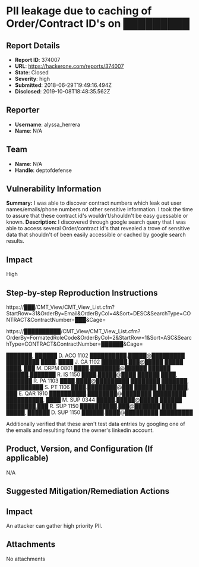 # PII leakage due to caching of Order/Contract ID's on █████████

## Report Details
- **Report ID**: 374007
- **URL**: https://hackerone.com/reports/374007
- **State**: Closed
- **Severity**: high
- **Submitted**: 2018-06-29T19:49:16.494Z
- **Disclosed**: 2019-10-08T18:48:35.562Z

## Reporter
- **Username**: alyssa_herrera
- **Name**: N/A

## Team
- **Name**: N/A
- **Handle**: deptofdefense

## Vulnerability Information
**Summary:**
I was able to discover contract numbers which leak out user names/emails/phone numbers nd other sensitive information. I took the time to assure that these contract id's wouldn't/shouldn't be easy guessable or known.
**Description:**
I discovered through google search query that I was able to access several Order/contract id's that revealed a trove of sensitive data that shouldn't of been easily accessible or cached by google search results.
## Impact
High
## Step-by-step Reproduction Instructions
https://███/CMT_View/CMT_View_List.cfm?StartRow=31&OrderBy=Email&OrderByCol=4&Sort=DESC&SearchType=CONTRACT&ContractNumber=███&Cage=

https://██████████/CMT_View/CMT_View_List.cfm?OrderBy=FormatedRoleCode&OrderByCol=2&StartRow=1&Sort=ASC&SearchType=CONTRACT&ContractNumber=██████&Cage=

███████, ██████ D.	ACO	1102	██████████.█████@█████████	█████████
████, ████ J.	CA	1102	███████.███@█████	█████
████, ███ M.	DRPM	0801	████.████████@██████	██████
██████,███████ R.	IS	1150	████.█████@████	██████
████, ███████ R.	PA	1103	████.████@█████████	████████
███████, ██████████ S.	PT	1106	████.████████@███	██████
████████, ███ E.	QAR	1910	██████████.████████@████████	█████████
██████████, ████ M.	SUP	0344	█████.█████@█████	██████
████████,███ R.	SUP	1150	██████████.███@███████	████
█████, ██████ D.	SUP	1150	██████.████@█████████	█████████

Additionally verified that these aren't test data entries by googling one of the emails and resulting found the owner's linkedin account.
## Product, Version, and Configuration (If applicable)
N/A
## Suggested Mitigation/Remediation Actions

## Impact

An attacker can gather high priority PII.

## Attachments
No attachments
